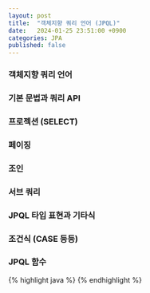 ```yaml
---
layout: post
title:  "객체지향 쿼리 언어 (JPQL)"
date:   2024-01-25 23:51:00 +0900
categories: JPA
published: false
---
```


### 객체지향 쿼리 언어

### 기본 문법과 쿼리 API

### 프로젝션 (SELECT)

### 페이징

### 조인

### 서브 쿼리

### JPQL 타입 표현과 기타식

### 조건식 (CASE 등등)

### JPQL 함수

{% highlight java %}
{% endhighlight %}